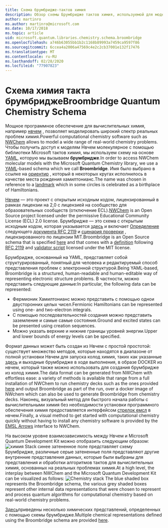 ```yaml
---
title: Схема брумбридже-тактов химия
description: Обзор схемы Брумбридже тактов химия, используемой для моделирования реальных проблем химия с Microsoft Quantum Development Kit.
author: martinro
ms.author: martinro@microsoft.com
ms.date: 10/17/2018
ms.topic: article
uid: microsoft.quantum.libraries.chemistry.schema.broombridge
ms.openlocfilehash: a746b63055bb1b2c1168b89993a7459ca9597f86
ms.sourcegitcommit: 6ccea4a2006a47569c4e2c2cb37001e132f17476
ms.translationtype: MT
ms.contentlocale: ru-RU
ms.lasthandoff: 02/28/2020
ms.locfileid: "77907823"
---
```

# <a name="broombridge-quantum-chemistry-schema"></a><span data-ttu-id="72a97-103">Схема химия такта брумбридже</span><span class="sxs-lookup"><span data-stu-id="72a97-103">Broombridge Quantum Chemistry Schema</span></span> # 

<span data-ttu-id="72a97-104">Мощное программное обеспечение для вычислительных химия, например [нвчем](http://www.nwchem-sw.org/) , позволяет моделировать широкий спектр реальных проблем химия.</span><span class="sxs-lookup"><span data-stu-id="72a97-104">Powerful computational chemistry software such as [NWChem](http://www.nwchem-sw.org/) allows to model a wide range of real-world chemistry problems.</span></span> <span data-ttu-id="72a97-105">Чтобы получить доступ к моделям Нвчем молекулярное с помощью библиотеки Microsoft тактов химия, мы используем схему на основе [YAML](https://en.wikipedia.org/wiki/YAML), которую мы вызываем **брумбридже**.</span><span class="sxs-lookup"><span data-stu-id="72a97-105">In order to access NWChem molecular models with the Microsoft Quantum Chemistry library, we use a [YAML](https://en.wikipedia.org/wiki/YAML)-based schema which we call **Broombridge**.</span></span> <span data-ttu-id="72a97-106">Имя было выбрано в ссылке на [ориентир](https://en.wikipedia.org/wiki/Broom_Bridge) , который в некоторых кругах исполнилось в качестве места рождения хамилтонианс.</span><span class="sxs-lookup"><span data-stu-id="72a97-106">The name was chosen in reference to a [landmark](https://en.wikipedia.org/wiki/Broom_Bridge) which in some circles is celebrated as a birthplace of Hamiltonians.</span></span> 

<span data-ttu-id="72a97-107">[Нвчем](https://github.com/nwchemgit/nwchem) — это проект с открытым исходным кодом, лицензированный в рамках лицензии на 2,0 с лицензией на сообщество для образовательных сообществ (отключение ECL).</span><span class="sxs-lookup"><span data-stu-id="72a97-107">[NWChem](https://github.com/nwchemgit/nwchem) is an Open Source project licensed under the permissive Educational Community License (ECL) 2.0 license.</span></span> <span data-ttu-id="72a97-108">Брумбридже — это схема с открытым исходным кодом, которая указывается [здесь](xref:microsoft.quantum.libraries.chemistry.schema.broombridge) и включает [Определение](https://raw.githubusercontent.com/Microsoft/Quantum/master/Chemistry/Schema/broombridge-0.1.schema.json) следующего [документа RFC 2119](https://tools.ietf.org/html/rfc2119) и [сценария проверки](https://raw.githubusercontent.com/Microsoft/Quantum/master/Chemistry/Schema/validator.py) , лицензированного по лицензии MIT.</span><span class="sxs-lookup"><span data-stu-id="72a97-108">Broombridge is an Open Source schema that is specified [here](xref:microsoft.quantum.libraries.chemistry.schema.broombridge) and that comes with a [definition](https://raw.githubusercontent.com/Microsoft/Quantum/master/Chemistry/Schema/broombridge-0.1.schema.json) following [RFC 2119](https://tools.ietf.org/html/rfc2119) and [validator script](https://raw.githubusercontent.com/Microsoft/Quantum/master/Chemistry/Schema/validator.py) licensed under the MIT license.</span></span> 

<span data-ttu-id="72a97-109">Брумбридже, основанный на YAML, представляет собой структурированный, понятный для человека и редактируемый способ представления проблем с электронной структурой.</span><span class="sxs-lookup"><span data-stu-id="72a97-109">Being YAML-based, Broombridge is a structured, human-readable and human-editable way of representing electronic structure problems.</span></span> <span data-ttu-id="72a97-110">В частности, можно представить следующие данные:</span><span class="sxs-lookup"><span data-stu-id="72a97-110">In particular, the following data can be represented:</span></span> 
- <span data-ttu-id="72a97-111">Фермионик Хамилтонианс можно представить с помощью однои двусторонних целых чисел.</span><span class="sxs-lookup"><span data-stu-id="72a97-111">Fermionic Hamiltonians can be represented using one- and two-electron integrals.</span></span> 
- <span data-ttu-id="72a97-112">С помощью последовательностей создания можно представить заземление и самые самые состояния.</span><span class="sxs-lookup"><span data-stu-id="72a97-112">Ground and excited states can be presented using creation sequences.</span></span>
- <span data-ttu-id="72a97-113">Можно указать верхние и нижние границы уровней энергии.</span><span class="sxs-lookup"><span data-stu-id="72a97-113">Upper and lower bounds of energy levels can be specified.</span></span>

<span data-ttu-id="72a97-114">Формат данных может быть создан из Нвчем с простой простотой: существует множество методов, которые находятся в диапазоне от полной установки Нвчем для запуска колод химия, таких как указанные [здесь](https://github.com/nwchemgit/nwchem/tree/master/QA/chem_library_tests) и выходные брумбридже в ходе выполнения, в образе DOCKER из нвчем, который также можно использовать для создания брумбридже из колод химия.</span><span class="sxs-lookup"><span data-stu-id="72a97-114">The data format can be generated from NWChem with effortless ease: a variety of methods is available that range from a full installation of NWChem to run chemistry decks such as the ones provided [here](https://github.com/nwchemgit/nwchem/tree/master/QA/chem_library_tests) and output Broombridge as part of the run, over a docker image of NWchem which can also be used to generate Broombridge from chemistry decks.</span></span> <span data-ttu-id="72a97-115">Наконец, визуальный метод для быстрого начала работы с вычислительными химия без необходимости установки программного обеспечения химия предоставляется интерфейсом [стрелок емсл](https://arrows.emsl.pnnl.gov/api/qsharp_chem) в нвчем.</span><span class="sxs-lookup"><span data-stu-id="72a97-115">Finally, a visual method to get started with computational chemistry quickly without having to install any chemistry software is provided by the [EMSL Arrows](https://arrows.emsl.pnnl.gov/api/qsharp_chem) interface to NWChem.</span></span> 

<span data-ttu-id="72a97-116">На высоком уровне взаимозависимость между Нвчем и Microsoft Quantum Development Kit можно отобразить следующим образом: ![химия Stack](~/media/broombridge.png) синее затененное поле представляет схему Брумбридже, различные серые затененные поля представляют другие внутренние представления данных, которые были выбраны для представления и обработки алгоритмов тактов для вычислительных химия, основанных на реальных проблемах химия.</span><span class="sxs-lookup"><span data-stu-id="72a97-116">At a high level, the interplay between NWChem and the Microsoft Quantum Development Kit can be visualized as follows: ![Chemistry stack](~/media/broombridge.png) The blue shaded box represents the Broombridge schema, the various grey shaded boxes represent other internal data representations that were chosen to represent and process quantum algorithms for computational chemistry based on real-world chemistry problems.</span></span> 

<span data-ttu-id="72a97-117">[Здесь](https://github.com/microsoft/Quantum/tree/master/Chemistry/IntegralData/YAML)приведены несколько химических представлений, определенных с помощью схемы брумбридже.</span><span class="sxs-lookup"><span data-stu-id="72a97-117">Multiple chemical representations defined using the Broombridge schema are provided [here](https://github.com/microsoft/Quantum/tree/master/Chemistry/IntegralData/YAML).</span></span>
